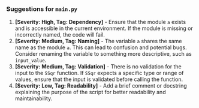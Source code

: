 ### Suggestions for `main.py`

1. **[Severity: High, Tag: Dependency]** - Ensure that the module `a` exists and is accessible in the current environment. If the module is missing or incorrectly named, the code will fail.
2. **[Severity: Medium, Tag: Naming]** - The variable `a` shares the same name as the module `a`. This can lead to confusion and potential bugs. Consider renaming the variable to something more descriptive, such as `input_value`.
3. **[Severity: Medium, Tag: Validation]** - There is no validation for the input to the `SSqr` function. If `SSqr` expects a specific type or range of values, ensure that the input is validated before calling the function.
4. **[Severity: Low, Tag: Readability]** - Add a brief comment or docstring explaining the purpose of the script for better readability and maintainability.

